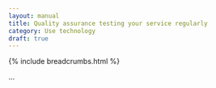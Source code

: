 ```yaml
---
layout: manual
title: Quality assurance testing your service regularly
category: Use technology
draft: true
---
```


{% include breadcrumbs.html %}

...